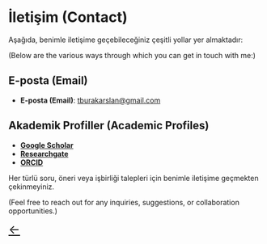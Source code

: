 # İletişim (Contact)

Aşağıda, benimle iletişime geçebileceğiniz çeşitli yollar yer almaktadır:

(Below are the various ways through which you can get in touch with me:)

## E-posta (Email)
- **E-posta (Email)**: [tburakarslan@gmail.com](mailto:tburakarslan@gmail.com)

## Akademik Profiller (Academic Profiles)
- [**Google Scholar**](https://scholar.google.com/citations?user=ec8lz54AAAAJ&hl=tr)
- [**Researchgate**](https://www.researchgate.net/profile/Burak-Arslan-15?ev=hdr_xprf)
- [**ORCID**](https://orcid.org/0000-0002-1724-8841)

Her türlü soru, öneri veya işbirliği talepleri için benimle iletişime geçmekten çekinmeyiniz.

(Feel free to reach out for any inquiries, suggestions, or collaboration opportunities.)

<a href="/" class="back-arrow" style="font-size:24px;">←</a>

